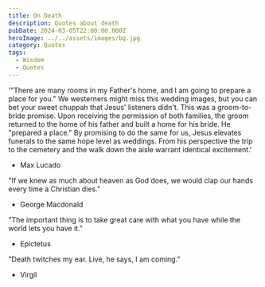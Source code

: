 ```yaml
---
title: On Death
description: Quotes about death
pubDate: 2024-03-05T22:00:00.000Z
heroImage: ../../assets/images/bg.jpg
category: Quotes
tags:
  - Wisdom
  - Quotes
---
```


'"There are many rooms in my Father's home, and I am going to prepare a place for you." We westerners might miss this wedding images, but you can bet your sweet chuppah that Jesus' listeners didn't. This was a groom-to-bride promise. Upon receiving the permission of both families, the groom returned to the home of his father and built a home for his bride. He "prepared a place." By promising to do the same for us, Jesus elevates funerals to the same hope level as weddings. From his perspective the trip to the cemetery and the walk down the aisle warrant identical excitement.'
- Max Lucado

"If we knew as much about heaven as God does, we would clap our hands every time a Christian dies."
- George Macdonald

"The important thing is to take great care with what you have while the world lets you have it."
- Epictetus

"Death twitches my ear. Live, he says, I am coming."
- Virgil

